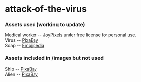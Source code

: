 # attack-of-the-virus

### Assets used (working to update)  
Medical worker -- [JoyPixels](https://www.joypixels.com/emoji) under free license for personal use.  
Virus -- [PixaBay](https://pixabay.com/vectors/corona-coronavirus-virus-pandemic-4919644/)  
Soap -- [Emojipedia](https://emojipedia.org/emojipedia/)  

### Assets included in /images but not used  
Ship -- [PixaBay](https://pixabay.com/illustrations/space-rocket-escape-nasa-spaceship-3800434/)  
Alien -- [PixaBay](https://pixabay.com/vectors/spaceships-cosmic-retro-155165/)  
